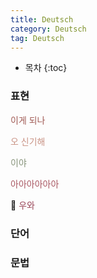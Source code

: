```yaml
---
title: Deutsch
category: Deutsch
tag: Deutsch
---
```








* 목차
{:toc}







### 표현
<span style="color:#A05A54">이게 되나</span>

<span style="color:#C99385">오 신기해</span>

<span style="color:#86937A">이야</span>

<span style="color:#A95762">아아아아아아</span>

&#129300; <span style="color:#984356">우와</span>


### 단어



### 문법
